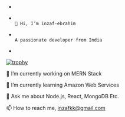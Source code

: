 -
-   																					   👋 Hi, I’m inzaf-ebrahim

-   																				A passionate developer from India

- 

[![trophy](https://github-profile-trophy.vercel.app/?username=inzaf-ebrahim)](https://github.com/ryo-ma/github-profile-trophy)
<!---
inzaf-ebrahim/inzaf-ebrahim is a ✨ special ✨ repository because its `README.md` (this file) appears on your GitHub profile.
You can click the Preview link to take a look at your changes.
--->
🔭 I’m currently working on MERN Stack 

🌱 I’m currently learning Amazon Web Services

💬 Ask me about Node.js, React, MongoDB Etc.

📫 How to reach me, inzafkk@gmail.com



